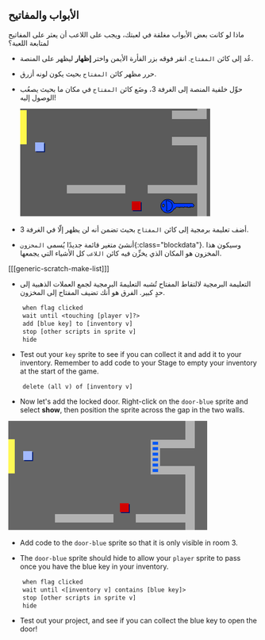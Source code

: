 ## الأبواب والمفاتيح

ماذا لو كانت بعض الأبواب مغلقة في لعبتك، ويجب على اللاعب أن يعثر على المفاتيح لمتابعة اللعبة؟

+ عُد إلى كائن `المفتاح`. انقر فوقه بزر الفأرة الأيمن واختر **إظهار** ليظهر على المنصة.

+ حرر مظهر كائن `المفتاح` بحيث يكون لونه أزرق.

+ حوِّل خلفية المنصة إلى الغرفة 3، وضَع كائن `المفتاح` في مكان ما بحيث يصعُب الوصول إليه!
    
    ![screenshot](images/world-key.png)

+ أضف تعليمة برمجية إلى كائن `المفتاح` بحيث تضمن أنه لن يظهر إلّا في الغرفة 3.

+ أنشئ متغير قائمة جديدًا يُسمى `المخزون`{:class="blockdata"}. وسيكون هذا المخزون هو المكان الذي يخزِّن فيه كائن `اللاعب` كل الأشياء التي يجمعها.

[[[generic-scratch-make-list]]]

+ التعليمة البرمجية لالتقاط المفتاح تُشبه التعليمةَ البرمجية لجمع العملات الذهبية إلى حدٍ كبير. الفرق هو أنك تضيف المفتاح إلى المخزون.

```blocks
    when flag clicked
    wait until <touching [player v]?>
    add [blue key] to [inventory v]
    stop [other scripts in sprite v]
    hide
```

+ Test out your `key` sprite to see if you can collect it and add it to your inventory. Remember to add code to your Stage to empty your inventory at the start of the game.

```blocks
    delete (all v) of [inventory v]
```

+ Now let's add the locked door. Right-click on the `door-blue` sprite and select **show**, then position the sprite across the gap in the two walls.

![screenshot](images/world-door.png)

+ Add code to the `door-blue` sprite so that it is only visible in room 3.

+ The `door-blue` sprite should hide to allow your `player` sprite to pass once you have the blue key in your inventory.

```blocks
    when flag clicked
    wait until <[inventory v] contains [blue key]>
    stop [other scripts in sprite v]
    hide
```

+ Test out your project, and see if you can collect the blue key to open the door!
